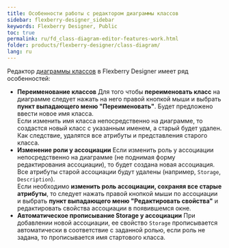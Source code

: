 ```yaml
---
title: Особенности работы с редактором диаграммы классов
sidebar: flexberry-designer_sidebar
keywords: Flexberry Designer, Public
toc: true
permalink: ru/fd_class-diagram-editor-features-work.html
folder: products/flexberry-designer/class-diagram/
lang: ru
---
```


Редактор [диаграммы классов](fd_class-diagram.html) в Flexberry Designer имеет ряд особенностей:
* **Переименование классов**
Для того чтобы **переименовать класс** на диаграмме следует нажать на него правой кнопкой мыши и выбрать **пункт выпадающего меню "Переименовать"**. Будет предложено ввести новое имя класса.  
Если изменить имя класса непосредственно на диаграмме, то создастся новый класс с указанным именем, а старый будет удален. Как следствие, удалятся все атрибуты и представления старого класса.
* **Изменение роли у ассоциации**
Если изменить роль у ассоциации непосредственно на диаграмме (не поднимая форму редактирования ассоциации), то будет создана новая ассоциация. Все атрибуты старой ассоциации будут удалены (например, `Storage`, `Description`).  
Если необходимо **изменить роль ассоциации, сохраняя все старые атрибуты**, то следует нажать правой кнопкой мыши по ассоциации и выбрать **пункт выпадающего меню "Редактировать свойства"** и редактировать свойства ассоциации в появившемся окне.
* **Автоматическое прописывание Storage у ассоциации**
При добавлении новой ассоциации, ее свойство `Storage` прописывается автоматически в соответствие с заданной ролью, если роль не задана, то прописывается имя стартового класса. 

